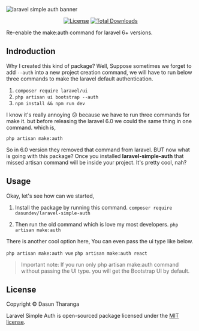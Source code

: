 ![laravel simple auth banner](https://user-images.githubusercontent.com/54996800/140941830-cd237786-6531-4371-bb89-184fa1c6c9da.png)

<p align="center">
<a href="https://packagist.org/packages/dasundev/laravel-simple-auth"><img src="https://img.shields.io/packagist/l/dasundev/laravel-simple-auth" alt="License"></a>
<a href="https://packagist.org/packages/dasundev/laravel-simple-auth"><img src="https://img.shields.io/packagist/dt/dasundev/laravel-simple-auth" alt="Total Downloads"></a>
</p>

Re-enable the make:auth command for laravel 6+ versions.

## Indroduction
Why I created this kind of package? Well, Suppose sometimes we forget to add `--auth` into a new project creation command, we will have to run below three commands
to make the laravel default authentication. 

01. `composer require laravel/ui`
02. `php artisan ui bootstrap --auth`
03. `npm install && npm run dev`

I know it's really annoying 😕 because we have to run three commands for make it. but before releasing the laravel 6.0
we could the same thing in one command. which is,

 `php artisan make:auth`
 
So in 6.0 version they removed that command from laravel. BUT now what is going with this package? Once you installed **laravel-simple-auth** that missed 
artisan command will be inside your project. It's pretty cool, nah?

## Usage
Okay, let's see how can we started, 

01. Install the package by running this command.
      `composer require dasundev/laravel-simple-auth`
      
02. Then run the old command which is love my most developers.
      `php artisan make:auth`

There is another cool option here, You can even pass the ui type like below. 

`php artisan make:auth vue`
`php artisan make:auth react`


> Important note: If you run only php artisan make:auth command without passing the UI type. you will get the Bootstrap UI by default.

## License

Copyright © Dasun Tharanga

Laravel Simple Auth is open-sourced package licensed under the [MIT license](LICENSE.md).
